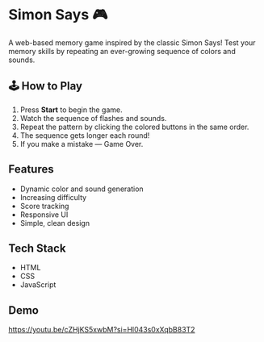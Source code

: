 # Simon Says 🎮

A web-based memory game inspired by the classic Simon Says! Test your memory skills by repeating an ever-growing sequence of colors and sounds.

## 🕹️ How to Play

1. Press **Start** to begin the game.
2. Watch the sequence of flashes and sounds.
3. Repeat the pattern by clicking the colored buttons in the same order.
4. The sequence gets longer each round!
5. If you make a mistake — Game Over.

##  Features

- Dynamic color and sound generation
- Increasing difficulty
- Score tracking
- Responsive UI
- Simple, clean design

##  Tech Stack

- HTML
- CSS
- JavaScript

##  Demo
https://youtu.be/cZHjKS5xwbM?si=Hl043s0xXqbB83T2


